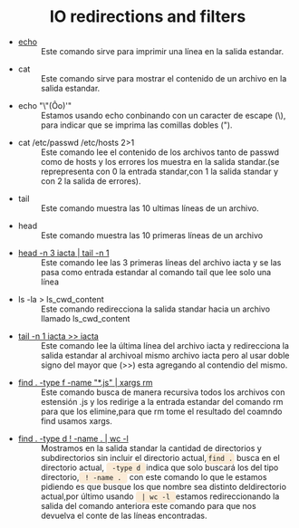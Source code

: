 <h1 style='text-align:center'>IO redirections and filters</h1>

<ul>
	<li>
		<dl>
			<dt><a href='./0-hello_world'>echo</a></dt>
			<dd>Este comando sirve para imprimir una línea en la salida estandar.</dd>
		</dl> 
	</li>
	<li>
		<dl>
			<dt>cat</dt>
			<dd>Este comando sirve para mostrar el contenido de un archivo en la salida estandar.</dd>
		</dl>
	</li>
	<li>
		<dl> 
			<dt>echo "\"(Ôo)'"</dt>
			<dd>Estamos usando echo conbinando con un caracter de escape (\), para indicar que se imprima las comillas dobles (").</dd>
		</dl>
	</li>
	<li>
		<dl>
			<dt>cat /etc/passwd /etc/hosts 2>1</dt>
			<dd>Este comando lee el contenido de los archivos tanto de passwd como de hosts y los errores los muestra en la salida standar.(se reprepresenta con 0 la entrada standar,con 1 la salida standar y con 2 la salida de errores).</dd>
		</dl> 
	</li>
	<li>
		<dl>
			<dt>tail</dt>
			<dd>Este comando muestra las 10 ultimas líneas de un archivo.</dd>
		</dl>
	</li>
	<li>
		<dl>
			<dt>head</dt>
			<dd>Este comando muestra las 10 primeras líneas de un archivo</dd>
		</dl>
	</li>
	<li>
		<dl>
			<dt><a href='./6-third_line'>head -n 3 iacta | tail -n 1</a></dt>
			<dd>Este comando lee las 3 primeras líneas del archivo iacta y se las pasa como entrada estandar al comando tail que lee solo una línea</dd>
		</dl>
	</li>
	<li>
		<dl>
			<dt><a herf='./8-cwd_state'>ls -la > ls_cwd_content</a></dt>
			<dd>Este comando redirecciona la salida standar hacia un archivo llamado ls_cwd_content</dd>
		</dl>
	</li>
	<li>
		<dl>
			<dt><a href='./9-duplicate_last_line'>tail -n 1 iacta >> iacta</a></dt>
			<dd>Este comando lee la última línea del archivo iacta y redirecciona la salida estandar al archivoal mismo archivo iacta pero al usar doble signo del mayor que (>>) esta agregando al contendio del mismo.</dd>
		</dl>
	</li>
	<li>
		<dl>
			<dt><a href='./10-no_more_js'>find . -type f -name "*.js" | xargs rm</a></dt>
			<dd>Este comando busca de manera recursiva todos los archivos con estensión .js y los redirige a la entrada estandar del comando rm para que los elimine,para que rm tome el resultado del coamndo find usamos xargs.</dd> 
		</dl>
	</li>
	<li>
		<dl>
			<dt><a href='./11-directories'>find . -type d ! -name . | wc -l</a></dt>
			<dd>Mostramos en la salida standar la cantidad de directorios y subdirectorios sin incluir el directorio actual,<code style="background-color: antiquewhite; padding : 3px; border-radius:5px">find .</code> busca en el directorio actual, <code style="background-color: antiquewhite; padding : 3px; border-radius:5px"> -type d </code>indica que solo buscará los del tipo directorio,<code style="background-color: antiquewhite; padding : 3px; border-radius:5px"> ! -name . </code> con este comando lo que le estamos pidiendo es que busque los que nombre sea distinto deldirectorio actual,por último usando <code style="background-color: antiquewhite; padding : 3px; border-radius:5px"> | wc -l </code>estamos redireccionando la salida del comando anteriora este comando para que nos devuelva el conte de las líneas encontradas.</dd> 
		</dl>
	</li>
	
 </ul>
